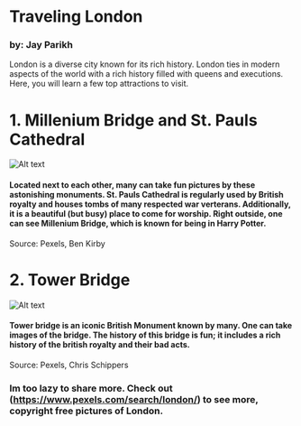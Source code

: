 # Traveling London
### by: Jay Parikh

London is a diverse city known for its rich history. London ties in modern aspects of the world with a rich history filled with queens and executions. Here, you will learn a few top attractions to visit.
# 1. Millenium Bridge and St. Pauls Cathedral
![Alt text](https://images.pexels.com/photos/10977432/pexels-photo-10977432.jpeg?cs=srgb&dl=pexels-ben-kirby-10977432.jpg&fm=jpg "Evening View of Millenium Bridge and St. Pauls Cathedral")
#### Located next to each other, many can take fun pictures by these astonishing monuments. St. Pauls Cathedral is regularly used by British royalty and houses tombs of many respected war verterans. Additionally, it is a beautiful (but busy) place to come for worship. Right outside, one can see Millenium Bridge, which is known for being in Harry Potter. 
Source: Pexels, Ben Kirby

# 2. Tower Bridge
![Alt text](https://images.pexels.com/photos/427679/pexels-photo-427679.jpeg?auto=compress&cs=tinysrgb&w=1260&h=750&dpr=1 "Tower Bridge")
#### Tower bridge is an iconic British Monument known by many. One can take images of the bridge. The history of this bridge is fun; it includes a rich history of the british royalty and their bad acts. 
Source: Pexels, Chris Schippers

### Im too lazy to share more. Check out (https://www.pexels.com/search/london/) to see more, copyright free pictures of London. 
